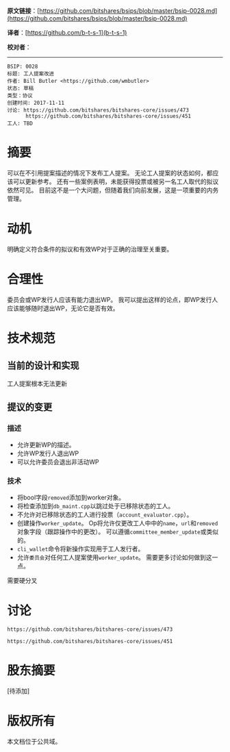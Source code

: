   **原文链接**：[https://github.com/bitshares/bsips/blob/master/bsip-0028.md](https://github.com/bitshares/bsips/blob/master/bsip-0028.md)
 
 **译者**：[https://github.com/b-t-s-1](b-t-s-1)
 
 **校对者**： 
  
***

    BSIP: 0028
    标题: 工人提案改进
    作者: Bill Butler <https://github.com/wmbutler>
    状态: 草稿
    类型：协议
    创建时间: 2017-11-11
    讨论: https://github.com/bitshares/bitshares-core/issues/473
          https://github.com/bitshares/bitshares-core/issues/451
    工人: TBD

# 摘要

可以在不引用提案描述的情况下发布工人提案。 无论工人提案的状态如何，都应该可以更新参考。 还有一些案例表明，未能获得投票或被另一名工人取代的拟议依然可见。 目前这不是一个大问题，但随着我们向前发展，这是一项重要的内务管理。

# 动机

明确定义符合条件的拟议和有效WP对于正确的治理至关重要。

# 合理性

委员会或WP发行人应该有能力退出WP。 我可以提出这样的论点，即WP发行人应该能够随时退出WP，无论它是否有效。

# 技术规范

## 当前的设计和实现

工人提案根本无法更新

## 提议的变更

### 描述

* 允许更新WP的描述。
* 允许WP发行人退出WP
* 可以允许委员会退出非活动WP

### 技术

* 将bool字段`removed`添加到worker对象。
* 将检查添加到`db_maint.cpp`以跳过处于已移除状态的工人。
* 不允许对已移除状态的工人进行投票（`account_evaluator.cpp`）。
* 创建操作`worker_update`。 Op将允许仅更改工人中中的`name`，`url`和`removed`对象字段（跟踪操作中的更改）。 可以遵循`committee_member_update`或类似的。
* `cli_wallet`命令将新操作实现用于工人发行者。
* 允许`委员会`对任何工人提案使用`worker_update`。 需要更多讨论如何做到这一点。

需要硬分叉

# 讨论
```
https://github.com/bitshares/bitshares-core/issues/473 
```
```
https://github.com/bitshares/bitshares-core/issues/451
```
# 股东摘要

[待添加]

# 版权所有

本文档位于公共域。
